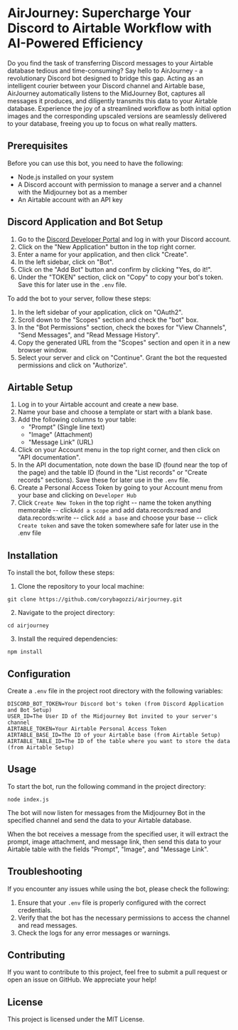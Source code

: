 # AirJourney: Supercharge Your Discord to Airtable Workflow with AI-Powered Efficiency

Do you find the task of transferring Discord messages to your Airtable database tedious and time-consuming? Say hello to AirJourney - a revolutionary Discord bot designed to bridge this gap. Acting as an intelligent courier between your Discord channel and Airtable base, AirJourney automatically listens to the MidJourney Bot, captures all messages it produces, and diligently transmits this data to your Airtable database. Experience the joy of a streamlined workflow as both initial option images and the corresponding upscaled versions are seamlessly delivered to your database, freeing you up to focus on what really matters.



## Prerequisites

Before you can use this bot, you need to have the following:

- Node.js installed on your system
- A Discord account with permission to manage a server and a channel with the Midjourney bot as a member
- An Airtable account with an API key

## Discord Application and Bot Setup

1. Go to the [Discord Developer Portal](https://discord.com/developers/applications) and log in with your Discord account.
2. Click on the "New Application" button in the top right corner.
3. Enter a name for your application, and then click "Create".
4. In the left sidebar, click on "Bot".
5. Click on the "Add Bot" button and confirm by clicking "Yes, do it!".
6. Under the "TOKEN" section, click on "Copy" to copy your bot's token. Save this for later use in the `.env` file.

To add the bot to your server, follow these steps:

1. In the left sidebar of your application, click on "OAuth2".
2. Scroll down to the "Scopes" section and check the "bot" box.
3. In the "Bot Permissions" section, check the boxes for "View Channels", "Send Messages", and "Read Message History".
4. Copy the generated URL from the "Scopes" section and open it in a new browser window.
5. Select your server and click on "Continue". Grant the bot the requested permissions and click on "Authorize".

## Airtable Setup

1. Log in to your Airtable account and create a new base.
2. Name your base and choose a template or start with a blank base.
3. Add the following columns to your table:
   - "Prompt" (Single line text)
   - "Image" (Attachment)
   - "Message Link" (URL)
4. Click on your Account menu in the top right corner, and then click on "API documentation".
5. In the API documentation, note down the base ID (found near the top of the page) and the table ID (found in the "List records" or "Create records" sections). Save these for later use in the `.env` file.
6. Create a Personal Access Token by going to your Account menu from your base and clicking on `Developer Hub`
7. Click `Create New Token` in the top right
-- name the token anything memorable
-- click`Add a scope` and add data.records:read and data.records:write
-- click `Add a base` and choose your base
-- click `Create token` and save the token somewhere safe for later use in the .env file

## Installation

To install the bot, follow these steps:

1. Clone the repository to your local machine:
```
git clone https://github.com/corybagozzi/airjourney.git
```

2. Navigate to the project directory:
```
cd airjourney
```

3. Install the required dependencies:
```
npm install
```

## Configuration

Create a `.env` file in the project root directory with the following variables:
```
DISCORD_BOT_TOKEN=Your Discord bot's token (from Discord Application and Bot Setup)
USER_ID=The User ID of the Midjourney Bot invited to your server's channel
AIRTABLE_TOKEN=Your Airtable Personal Access Token
AIRTABLE_BASE_ID=The ID of your Airtable base (from Airtable Setup)
AIRTABLE_TABLE_ID=The ID of the table where you want to store the data (from Airtable Setup)
```
## Usage

To start the bot, run the following command in the project directory:
```
node index.js
```

The bot will now listen for messages from the Midjourney Bot in the specified channel and send the data to your Airtable database.

When the bot receives a message from the specified user, it will extract the prompt, image attachment, and message link, then send this data to your Airtable table with the fields "Prompt", "Image", and "Message Link".

## Troubleshooting

If you encounter any issues while using the bot, please check the following:

1. Ensure that your `.env` file is properly configured with the correct credentials.
2. Verify that the bot has the necessary permissions to access the channel and read messages.
3. Check the logs for any error messages or warnings.

## Contributing

If you want to contribute to this project, feel free to submit a pull request or open an issue on GitHub. We appreciate your help!

## License

This project is licensed under the MIT License.
